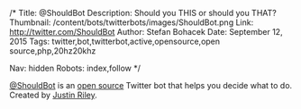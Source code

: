 /*
Title: @ShouldBot
Description: Should you THIS or should you THAT?
Thumbnail: /content/bots/twitterbots/images/ShouldBot.png
Link: http://twitter.com/ShouldBot
Author: Stefan Bohacek
Date: September 12, 2015
Tags: twitter,bot,twitterbot,active,opensource,open source,php,20hz20khz

Nav: hidden
Robots: index,follow
*/

[@ShouldBot](https://twitter.com/ShouldBot) is an [open source](https://github.com/20hz20khz/ShouldBot) Twitter bot that helps you decide what to do. Created by [Justin Riley](https://twitter.com/20hz20khz).
